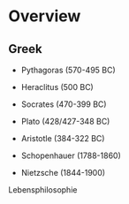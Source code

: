 # Overview

## Greek
- Pythagoras (570-495 BC)
- Heraclitus (500 BC)
- Socrates (470-399 BC)
- Plato (428/427-348 BC)
- Aristotle (384-322 BC)

- Schopenhauer (1788-1860)
- Nietzsche (1844-1900)

Lebensphilosophie  
